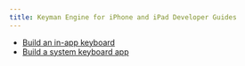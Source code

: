 ```yaml
---
title: Keyman Engine for iPhone and iPad Developer Guides
---
```


-   [Build an in-app keyboard](in-app/)
-   [Build a system keyboard app](system-keyboard/)
